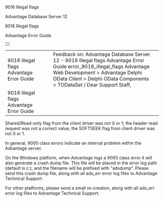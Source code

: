 9016 Illegal flags




Advantage Database Server 12  

9016 Illegal flags

Advantage Error Guide

|  |
| --- |
|  |

|  |  |  |  |  |
| --- | --- | --- | --- | --- |
| 9016 Illegal flags  Advantage Error Guide |  |  | Feedback on: Advantage Database Server 12 - 9016 Illegal flags Advantage Error Guide error\_9016\_illegal\_flags Advantage Web Development > Advantage Delphi OData Client > Delphi OData Components > TODataSet / Dear Support Staff, |  |
| 9016 Illegal flags  Advantage Error Guide |  |  |  |  |

Shared/Read-only flag from the client driver was not 0 or 1; the header read request was not a correct value; the SOFTSEEK flag from client driver was not 0 or 1.

In general, 9000 class errors indicate an internal problem within the Advantage server.

On the Windows platform, when Advantage logs a 9000 class error it will also generate a crash dump file. This file will be placed in the error log path (default is c:\), and the filename will be prefixed with "adsdump". Please send this crash dump file, along with all ads\_err error log files to Advantage Technical Support.

For other platforms, please send a small re-creation, along with all ads\_err error log files to Advantage Technical Support.